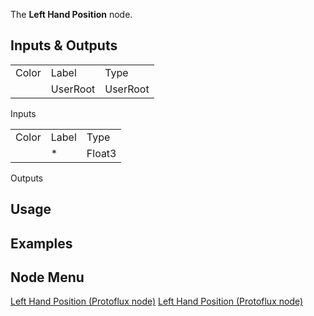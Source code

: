 <languages></languages> <translate> The **Left Hand Position** node.

## Inputs & Outputs

|       |          |          |
|-------|----------|----------|
| Color | Label    | Type     |
|       | UserRoot | UserRoot |

Inputs

|       |       |        |
|-------|-------|--------|
| Color | Label | Type   |
|       | \*    | Float3 |

Outputs

## Usage

## Examples

## Node Menu

</translate>

[Left Hand Position (Protoflux
node)](Category:Protoflux{{#translation:}} "wikilink") [Left Hand
Position (Protoflux
node)](Category:Protoflux:Users:User_Root{{#translation:}} "wikilink")